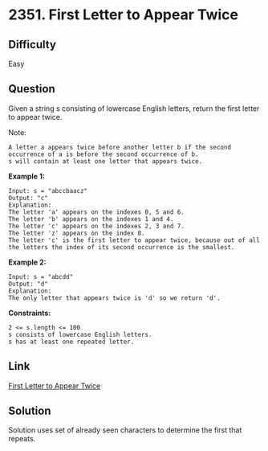 # 2351. First Letter to Appear Twice

## Difficulty

Easy

## Question

Given a string s consisting of lowercase English letters, return the first letter to appear twice.

Note:

    A letter a appears twice before another letter b if the second occurrence of a is before the second occurrence of b.
    s will contain at least one letter that appears twice.

**Example 1:**

    Input: s = "abccbaacz"
    Output: "c"
    Explanation:
    The letter 'a' appears on the indexes 0, 5 and 6.
    The letter 'b' appears on the indexes 1 and 4.
    The letter 'c' appears on the indexes 2, 3 and 7.
    The letter 'z' appears on the index 8.
    The letter 'c' is the first letter to appear twice, because out of all the letters the index of its second occurrence is the smallest.

**Example 2:**

    Input: s = "abcdd"
    Output: "d"
    Explanation:
    The only letter that appears twice is 'd' so we return 'd'.

**Constraints:**

    2 <= s.length <= 100
    s consists of lowercase English letters.
    s has at least one repeated letter.

## Link

[First Letter to Appear Twice](https://leetcode.com/problems/first-letter-to-appear-twice/)

## Solution

Solution uses set of already seen characters to determine the first that repeats.
